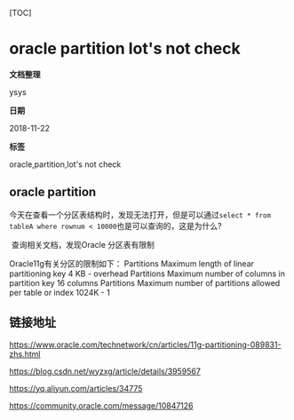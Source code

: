 [TOC]

# oracle partition lot's not check

**文档整理**

ysys

**日期**

2018-11-22

**标签**

oracle,partition,lot's not check



## oracle partition

​	今天在查看一个分区表结构时，发现无法打开，但是可以通过`select * from tableA where rownum < 10000`也是可以查询的，这是为什么?

​	查询相关文档，发现Oracle 分区表有限制



Oracle11g有关分区的限制如下：
Partitions Maximum length of linear partitioning key 4 KB - overhead
Partitions Maximum number of columns in partition key 16 columns
Partitions Maximum number of partitions allowed per table or index 1024K - 1











## 链接地址

https://www.oracle.com/technetwork/cn/articles/11g-partitioning-089831-zhs.html

https://blog.csdn.net/wyzxg/article/details/3959567

https://yq.aliyun.com/articles/34775

https://community.oracle.com/message/10847126